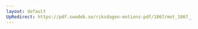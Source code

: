 ```yaml
---
layout: default
UpRedirect: https://pdf.swedeb.se/riksdagen-motions-pdf/1867/mot_1867__ak__00270/mot_1867__ak__00270_001.pdf
---
```

